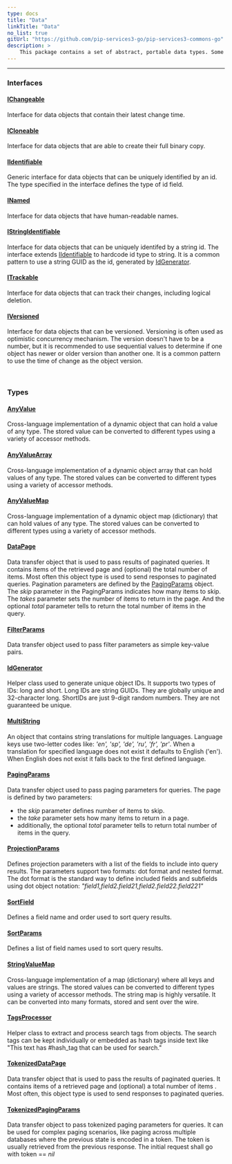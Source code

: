 ```yaml
---
type: docs
title: "Data"
linkTitle: "Data"
no_list: true
gitUrl: "https://github.com/pip-services3-go/pip-services3-commons-go"
description: >
    This package contains a set of abstract, portable data types. Some examples are anytype, anyvalues, anyarrays, anymaps, and stringmaps. Many serializable classes are based on these data types. For example, the classes configmap, filtermaps and  connection parameters, which extend stringvaluemap. The package also includes several classes for working with data (E.g. data paging, filtering, GUIDs). 
---
```

---

<div class="module-body"> 

### Interfaces

#### [IChangeable](ichangeable)
Interface for data objects that contain their latest change time.

#### [ICloneable](icloneable)
Interface for data objects that are able to create their full binary copy.

#### [IIdentifiable](iidentifiable)
Generic interface for data objects that can be uniquely identified by an id.
The type specified in the interface defines the type of id field.

#### [INamed](inamed)
Interface for data objects that have human-readable names.

#### [IStringIdentifiable](istring_identifiable)
Interface for data objects that can be uniquely identifed by a string id. 
The interface extends [IIdentifiable](iidentifiable) to hardcode id type to string.
It is a common pattern to use a string GUID as the id, generated by [IdGenerator](id_generator).

#### [ITrackable](itrackable)
Interface for data objects that can track their changes, including logical deletion.

#### [IVersioned](iversioned)
Interface for data objects that can be versioned.
Versioning is often used as optimistic concurrency mechanism. 
The version doesn't have to be a number, but it is recommended to use sequential
values to determine if one object has newer or older version than another one.
It is a common pattern to use the time of change as the object version.

<br>

### Types

#### [AnyValue](any_value)
Cross-language implementation of a dynamic object that can hold a value of any type.
The stored value can be converted to different types using a variety of accessor methods.


#### [AnyValueArray](any_value_array)
Cross-language implementation of a dynamic object array that can hold values of any type.
The stored values can be converted to different types using a variety of accessor methods.

#### [AnyValueMap](any_value_map)
Cross-language implementation of a dynamic object map (dictionary) that can hold values of any type.
The stored values can be converted to different types using a variety of accessor methods.

#### [DataPage](data_page)
Data transfer object that is used to pass results of paginated queries.
It contains items of the retrieved page and (optional) the total number of items.
Most often this object type is used to send responses to paginated queries.
Pagination parameters are defined by the [PagingParams](PagingParams) object.
The *skip* parameter in the PagingParams indicates how many items to skip.
The *takes* parameter sets the number of items to return in the page.
And the optional *total* parameter tells to return the total number of items in the query.

#### [FilterParams](filter_params)
Data transfer object used to pass filter parameters as simple key-value pairs.

#### [IdGenerator](id_generator)
Helper class used to generate unique object IDs.
It supports two types of IDs: long and short. 
Long IDs are string GUIDs. They are globally unique and 32-character long. 
ShortIDs are just 9-digit random numbers. They are not guaranteed be unique.

#### [MultiString](multi_string)
An object that contains string translations for multiple languages.
Language keys use two-letter codes like: *'en', 'sp', 'de', 'ru', 'fr', 'pr'*.
When a translation for specified language does not exist it defaults to English ('en').
When English does not exist it falls back to the first defined language.

#### [PagingParams](paging_params)
Data transfer object used to pass paging parameters for queries.
The page is defined by two parameters:
- the *skip* parameter defines number of items to skip.
- the *take* parameter sets how many items to return in a page.
- additionally, the optional *total* parameter tells to return total number of items in the query.


#### [ProjectionParams](projection_params)
Defines projection parameters with a list of the fields to include into query results.
The parameters support two formats: dot format and nested format.
The dot format is the standard way to define included fields and subfields using
dot object notation: *"field1,field2.field21,field2.field22.field221"*


#### [SortField](sort_field)
Defines a field name and order used to sort query results.


#### [SortParams](sort_params)
Defines a list of field names used to sort query results.

#### [StringValueMap](string_value_map)
Cross-language implementation of a map (dictionary) where all keys and values are strings.
The stored values can be converted to different types using a variety of accessor methods.
The string map is highly versatile. It can be converted into many formats, stored and 
sent over the wire.

#### [TagsProcessor](tags_processor)
Helper class to extract and process search tags from objects.
The search tags can be kept individually or embedded as hash tags inside text
like "This text has #hash_tag that can be used for search."


#### [TokenizedDataPage](tokenized_data_page)
Data transfer object that is used to pass the results of paginated queries.
It contains items of a retrieved page and (optional) a total number of items .
Most often, this object type is used to send responses to paginated queries.

#### [TokenizedPagingParams](tokenized_paging_params)
Data transfer object to pass tokenized paging parameters for queries.
It can be used for complex paging scenarios, like paging across multiple databases
where the previous state is encoded in a token. The token is usually retrieved from
the previous response. The initial request shall go with token == *nil*

</div>
